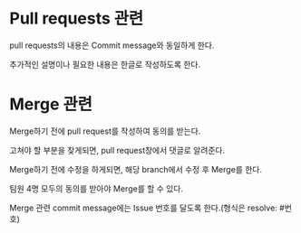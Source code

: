 <h1>Pull requests 관련</h1>
<p>pull requests의 내용은 Commit message와 동일하게 한다.</p>
<p>추가적인 설명이나 필요한 내용은 한글로 작성하도록 한다.</p>


<h1>Merge 관련</h1>
<p>Merge하기 전에 pull request를 작성하여 동의를 받는다.</p>
<p>고쳐야 할 부분을 찾게되면, pull request창에서 댓글로 알려준다.</p>
<p>Merge하기 전에 수정을 하게되면, 해당 branch에서 수정 후 Merge를 한다.</p>
<p>팀원 4명 모두의 동의를 받아야 Merge를 할 수 있다.</p>
<p>Merge 관련 commit message에는 Issue 번호를 달도록 한다.(형식은 resolve: #번호)</p>
